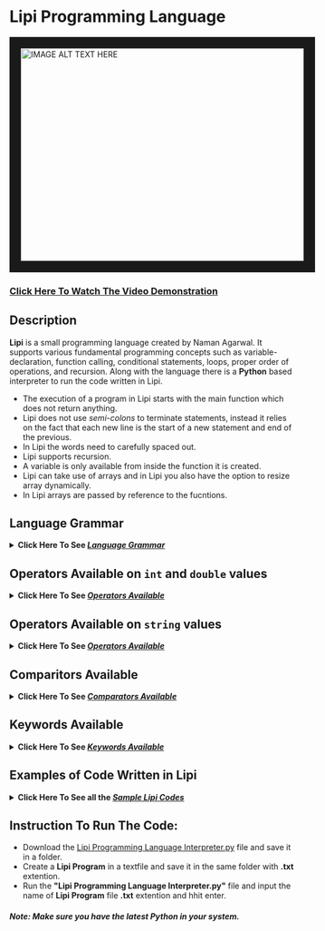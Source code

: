 # Lipi Programming Language


<a href="https://www.youtube.com/watch?v=MEdDwKtX_3g" target="_blank"><img src="http://img.youtube.com/vi/MEdDwKtX_3g/hqdefault.jpg" alt="IMAGE ALT TEXT HERE" width="500" height="375" border="20" />

[<h3>Click Here To Watch The Video Demonstration</h3>](https://www.youtube.com/watch?v=MEdDwKtX_3g)

## Description
**Lipi** is a small programming language created by Naman Agarwal. It supports various fundamental programming concepts such as variable-declaration, function calling, conditional statements, loops, proper order of operations, and recursion. Along with the language there is a **Python** based interpreter to run the code written in Lipi. <br>
* The execution of a program in Lipi starts with the main function which does not return anything. 
* Lipi does not use *semi-colons* to terminate statements, instead it relies on the fact that each new line is the start of a new statement and end of the previous. 
* In Lipi the words need to carefully spaced out. 
* Lipi supports recursion.
* A variable is only available from inside the function it is created.
* Lipi can take use of arrays and in Lipi you also have the option to resize array dynamically.
* In Lipi arrays are passed by reference to the fucntions.

## Language Grammar
<details><summary><b> Click Here To See <i><ins>Language Grammar </ins></i></b></summary>
  
### 1. Variable Declaration:
* There is no need to specify the data type.
* All variables start with a `$` symbol. 
* A variable can hold a ```int```, ```double``` or a ```string```.
* There are no boolean values in Lipi, so ```True``` and ```False``` are represented as ```1``` and ```0``` respectively.
  #### Wrong Declaration:
  ```python
      int $number1 = 20
      number2 = 20
      $name = Naman
      $boolValue = True
      $number3 = $name*($number1+30)
  ```
  #### Right Declaration:
  ```python
      $number2 = 20
      $name = "Naman"
      $name = 30.52
      $boolValue = 1
      $number3 = $name * ( $number1 + 30 )
  ```
### 2. Input / Output Statements:
* We use `IN` keyword to input data and `OUT` keyword to display the data.
   #### 1. Input - `IN`:
     * The input statement can take in multiple inputs at a time seperated by a *space-bar*.
     * The input statement can also display a statement before inputting the data.
   #### 2. Output - `OUT`:
     * The output statement can display multiple statements and variables at a time seperated by a space bar.
   #### Incorrect Code:
   ```python
       IN Enter the $a variable $a

       OUT The value of $a is: $a
   ```
   #### Correct Code:
   ```python
       IN "Enter the $a variable" $a
       IN "Enter the value of $a: " $a ", the value of $b:" $b "and the value of $c:" $c

       OUT "The value of $a is:" $a
       OUT "The value of $a is:" $a ", $b is:" $b "and $c is" $c
   ```
### 3. Conditional Statements: 
* The conditional statement uses keyword `IS`
* The `IS` statement block has an option to be followed by `NONE` statement block acting as an `else` statement. 
* `IS` statement expects a 0 or 1 input in the form of a condition within the brackets. 
  #### Incorrect Code:
  ```python
      $a = 20
      $b = 30
      
      IS ( $a > $b )
          OUT $a "greater that" $b
      NONE IS ($a<>$b)
      {
          OUT $a "equal to" $b
      }
      NONE 
      {
          OUT $a "less than" $b
      }
      
      IS ( ( $a < 30 + 20 ) ++ ( 20 < $b .. $b < 50 ) )
      {
          OUT "True"
      }
  ```
  #### Correct Code:
  ```python
      $a = 20
      $b = 30
      
      IS ( $a > $b )
      {
          OUT $a "greater that" $b
      }
      NONE 
      {
          IS ( $a <> $b )
          {
            OUT $a "equal to" $b
          }
          NONE 
          {
            OUT $a "less than" $b
          }
      }
      
      IS ( ( $a < ( 30 + 20 ) ) ++ ( 20 < $b < 50 ) )
      {
          OUT "True"
      }
  ```
### 4. Loop Statements: 
* The loop stattement uses the keyword `LOOP`
* The Loop in Lipi is like `while` loop in other programming language.
* You can use an `EXIT` statement to break out of the loop if a certain condition is fulfilled.
* You can easily create nested loops to do your work.
  #### Incorrect Code:
  ```python
      LOOP ( $i > 30 )
      {
          OUT "In Loop"
      }
      
      $i = 0
      $j = 2
      LOOP ( $i < 30 )
      {
          $j = $j * $j
          $i = $i + 1
          IS ( $j > 200 )
          {
              EXIT
          }
       }
  ```
  #### Correct Code:
  ```python
      $i = 0
      LOOP ( $i > 30 )
      {
          OUT "In Loop"
          $i = $i + 1
      }
      
      $i = 0
      $j = 2
      LOOP ( $i < 30 )
      {
          $j = $j * $j
          $i = $i + 1
          EXIT ( $j > 200 )
      }
  ```
  #### Nested Loop:
  ```python 
      $d = 0
      $f = 0
      LOOP ( $d < 3 )
      {
          $e = 0
          LOOP ( $e < 3 )
          {
              $e = $e + 1
              $f = $f + 1
              EXIT ( $f > 5 )
          }
          $d = $d + 1
      }
      OUT "Exitted $d:" $d "and $e:" $e "and $f:" $f 
  ```

### 5. Arrays:
* An array variable also starts like any other variable (i.e. with a `$` symbol)
* To declare an array of a fixed size we use the keyword `ARR`
* Any element in the array can be acessed in the same way you access in other laguages like C++.
* Each array creates another variable (for array named `$arr` the variable formed => `$arr-len`) that is used in various ways like:
  * To get the length of the array
  * To pass the array into the fucntion
  * To resize the array

  #### Incorrect Code:
  ```python
      ARR $array[20]
  
      $a = 5
      $array[0] = $array[a] + 1
  
      OUT "Length of array" $array.len
  ```
  #### Correct Code:
  ```python
      ARR $array 20
      # OR
      $a = 20
      ARR $array $a
  
      $a = 5
      $array[0] = $array[$a] + 1
  
      OUT "Length of array" $array-len
  
      # To resize the array
      $array-len = $array-len + 5
      $array-len = 5
  ```
  
  
### 6. Functions:
* Lipi supports fucntions and by extention recursion.
  #### Fucntion Declaration: 
  * A function declaration starts with the `FN` keyword.
  * A fucntion does not have to start with a `$` symbol.
  * A function can have as many parameters as you want.
  * All the parameters can be written after the fucntion name seperated by a *space-bar*.
  * A function can take an array as a parameter.
  * The array is passed by reference and all the other variables are passed by value.
  * A function can return by using `RET` keyword.
  * `RET` can be used with a condition or without a condition.
    ##### Incorrect Code:
    ```python
        FN Add ( $n )
        {
            $n = $n + $n
            OUT $n
        }
        
        FN AddTwo $n $m
        {
            $a = $n + $m
            RET
        }
        
        FN isEven $a
        {
            IS ( $a % 2 <> 0 )
            {
                RET "Even"
            }
            RET "ODD"
        }
  
        FN takeArray $array[] $size
        {
            OUT "Size is:" $size
            OUT "length of array is:" $array-len
            OUT "First element is:" $array[0]
        }
    ```
    ##### Correct Code:
    ```python
        FN Add $n
        {
            $n = $n + $n
            OUT $n
        }
        
        FN AddTwo $n $m
        {
            $a = $n + $m
            RET $a
        }
        
        FN isEven $a
        {
            $even = "Even"
            $odd = "Odd"
            RET ( $a % 2 <> 0 ) $even
            RET $odd
        }
  
        FN takeArray $array-len $size
        {
            OUT "Size is" $size
            OUT "length of array is" $array-len
            OUT "First element is:" $array[0]
        }
    ```
  #### Fucntion Calling: 
    * A function can be called using `CALL` keyword.
    * The number of arguments given should be the same as the parameters required.
    * If the fucntion returns something then it is mandatory to give a variable to store the returned value.
    * You can still give a returning variable even if the fucntion doesn't return anything. In this case the returning variable would store 1 if the fucntion was run successfully.
    * While send the *'len'* variable of the array into a fucntion then:
      * If the recieving variable also has an *'len'* then the array reference is passed.
      * If the recieving variable doesn't have an *'len'* then the size of the array is passed.
  
      ##### Incorrect Code:
      ```python
          # Assume that fucntions 'Add' , 'AddTwo' , 'isEven' and 'takeArray' have the above mentioned declaration
          $a = 15
          $b = 20

          CALL Add ( $a )

          CALL Add 20

          $c = CALL Add $a

          CALL AddTwo $a $b

          OUT CALL isEven $a 
  
          CALL takeArray $array $array-len
      ```
      ##### Correct Code:
      ```python
          # Assume that fucntions 'Add' , 'AddTwo' , 'isEven' and 'takeArray' have the above mentioned declaration
          $a = 15
          $b = 20

          CALL Add $a 

          $a = 20
          CALL Add $a

          CALL Add $a -> $c

          CALL Add $a $b -> $c

          CALL isEven $a -> $c
          OUT $c
  
          ARR $array 5
          CALL takeArray $array-len $array-len
      ```
</details>
  
## Operators Available on `int` and `double` values
<details><summary><b> Click Here To See <i><ins>Operators Available</ins></i></b></summary>  
  
* `+`  -> for addition
* `-`  -> for substraction
* `*`  -> for multiplication
* `/`  -> for normal division
* `//` -> for floor division (returns integer)
* `%`  -> for modulus 
* `**` -> for raise to the power

  ```python
      $a = 20 + 30
      # $a = 50
      
      $b = 20 - 30
      # $a = -10
      
      $c = $a * $b
      # $c = -500
      
      $d = 101 / $a
      # $d = 2.02
      
      $e = 101 // $a
      # $e = 2
      
      $f = 101 % $a
      # $f = 1
      
      $g = 2 ** 3
      # $g = 8
  ```
  
</details>
  
## Operators Available on `string` values
<details><summary><b> Click Here To See <i><ins>Operators Available</ins></i></b></summary>  
  
* `+`  -> for concatenating strings
* `-`  -> for getting a few elements from the front or the ack of the string
* `*`  -> for concatenating same string multiple times
* `/`  -> for removing a few elements from the front or the ack of the string

  ```python
      $a = "naman"
      $b = "agarwal"
      
      $c = $a + $b
      # $c = "namanagarwal"
      
      $d = $a + 5
      # $d = "naman5"
      
      $e = $a * 3
      # $e = "namannamannaman" 
  
      $f = 2 - $a
      # $f = "na"
  
      $g = $a - 2
      # $g = "an"
  
      $h = 2 / $a
      # $h = "man"
  
      $i = $a / 2
      # $i = "nam"
  ```
  </details>
  
## Comparitors Available
<details><summary><b> Click Here To See <i><ins>Comparators Available</ins></i></b></summary>  
  
#### Comparitors returns 1 for True and 0 for False
* `>`  -> to check greater than 
* `<`  -> to check less than 
* `>=` -> to check greater than equal to 
* `<=` -> to check less than equal to 
* `<>` -> to check equal to
* `><` -> to check not equal to 
* `[]` -> to check if absolute values are equal 
* `[]` -> to check if absolute values are not equal 
* `..` -> the logical AND
* `++` -> the logical OR

  ```python
      $a = "naman"
      $b = "agarwal"
      $c = 20
      $d = 35
      
      $e = $a > $b
      # $e = 1 ("naman" comes after "agarwal" alphabetically)
      
      $f  = $c >= $d
      # $f = 0 (35 > 20)
      
      $g = $c >< 21
      # $g = 1 (20 != 21)
      
      $h = $d <> -35
      # $h = 0 (35 != -35)
      
      $i = $a <> "naman"
      # $i = 1 ("naman" == "naman")
      
      $j = $b <> "Agarwal"
      # $j = 0 ("agarwal" != "Agarwal")
      
      $k = $d [] -35
      # $k = 1 ( abs(35) == abs(-35) )
      
      $l = $b [] "AgArwAl"
      # $l = 1 ( [] checks equality case insensitivity ) 
      
      $m = ( $a [] "Naman" ) .. ( $c > $d )
      # $m = 0 (As the second condition is wrong and '0 and 1' = 0)
      
      $n = ( $a [] "Naman" ) ++ ( $c > $d )
      # $n = 1 (Even though the second condition is wrong but '0 or 1' = 1)
  ```
</details>

## Keywords Available
<details><summary><b> Click Here To See <i><ins>Keywords Available</ins></i></b></summary>  

* `IN` -> Keyword used to write an input variables from the users.
* `OUT` -> Keyword usef to output data to the users.
* `IS` -> Keyword used to write a conditional block.
* `NONE` -> Keyword used in conjuction with an `IS` statement to specify what to do if the condition fails.
* `LOOP` -> Keyword used to start a loop.
* `EXIT` -> Keyword used to break out of a loop.
* `FN` -> Keyword used to declare and define a fucntion.
* `RET` -> Keyword used to return a value from the function.
* `CALL` -> Keyword used to call a function.
* `ARR` -> Keyword used to declare an array of a given size.
  
</details>

## Examples of Code Written in Lipi
  
<details><summary><b> Click Here To See all the <i><ins>Sample Lipi Codes</ins></i></b></summary> 
  
### Even-Odd:
This is a program to find if a number is even or odd for as many numbers you want. The program will let you enter the numbers one after another till you type 'yes'. This is a good introductory program to understand the basics of **variable declaration**, **input**, **output**, **conditions** and **loops** in Lipi.
  
  <details><summary><b> Click Here To See The Code</b></summary>
    
  ```python
      # This is a program to find if a number is even or odd for as many numbers you want
      FN main
      {
          IN "Type 'YES' to enter more numbers" $yes
          # The condition -> [] ensures that the eqality check is not case sensitive
          LOOP ( $yes [] "YES" )
          { 
              IN "Enter a number" $num
              IS ( $num % 2 <> 0 )
              {
                  OUT $num "is Even"
              }
              NONE
              {
                  OUT $num "is ODD"
              }
              IN "Type 'YES' to enter more numbers" $yes
          }
      }
  ```
   #### [Click Here](https://github.com/NamanAgarwal18/Project_Lipi-Programming-Language/blob/main/Test%20Codes/Even-Odd.txt) to see the code. 
   #### [Click Here](https://github.com/NamanAgarwal18/Project_Lipi-Programming-Language/blob/main/Test%20Codes/Even-Odd.PNG) to see the output.
    
  </details>

### FizzBuzz:
This is the popular FizzBuzz program coded in Lipi. This program will let you type in the maximum limit and then it will print accordingly. This is a good program to show a little complex **conditional statements**. Apart from intensive use of conditional statements I have also created multiple **fucntions** to implement this program.
    
   <details><summary><b> Click Here To See The Code</b></summary>
   
   ```python
        # This is a fizzbuzz program
        FN Condition $n
        {
            IS ( $n % 3 <> 0 .. $n % 5 <> 0 )
            {
                OUT "FizzBuzz"
            }
            NONE
            {
                IS ( $n % 3 <> 0 )
                {
                    OUT "Fizz"
                }
                NONE
                {
                    IS ( $n % 5 <> 0 )
                    {
                        OUT "Buzz"
                    }
                    NONE
                    {
                        OUT $n
                    }
                }
            }
        }

        FN FizzBuzz $n
        {
            # This frunction is just for the loop
            $i = 1
            LOOP ( $i <= $n )
            {
                CALL Condition $i
                $i = $i + 1
            }
        }

        FN main
        {
            IN "Enter the maximum number:" $a
            CALL FizzBuzz $a
        }
   ```
   #### [Click Here](https://github.com/NamanAgarwal18/Project_Lipi-Programming-Language/blob/main/Test%20Codes/FizzBuzz.txt) to see the code. 
   #### [Click Here](https://github.com/NamanAgarwal18/Project_Lipi-Programming-Language/blob/main/Test%20Codes/FizzBuzz.PNG) to see the output.
   
   </details>
    
### Printing Pattern:
Printing various patters using stars or numbers in the form of triangles or rectangles is a good way too test **nested loop** logic building. Here i have implemented a code that will input a single digit even number and then print a complex pattern using nested loops.


   <details><summary><b> Click Here To See The Code</b></summary>
     
  ``` python

      # For an input of '6'
      # The output would be - 
      #
      #  6 5 4 3 2 1 2 3 4 5 6  
      #  5 4 3 2 1   1 2 3 4 5  
      #  4 3 2 1       1 2 3 4  
      #  3 2 1           1 2 3  
      #  2 1               1 2  
      #  1                   1  
      #  2 1               1 2  
      #  3 2 1           1 2 3  
      #  4 3 2 1       1 2 3 4  
      #  5 4 3 2 1   1 2 3 4 5  
      #  6 5 4 3 2 1 2 3 4 5 6 

      FN upperPattern $n
      {
          $i = $n
          # Loop for the Number of rows -> n rows
          LOOP ( $i > 0 )
          {
              $text = " "
              $j = $i
              $k = 0

              # Loop for the first left-top square
              LOOP ( $k < $n )
              {
                  IS ( $j < 1 )
                  {
                      $text = $text + " "
                  }
                  NONE
                  {
                      $text = $text + $j
                  }
                  # To give an extra space
                  $text = $text + " "
                  $j = $j - 1
                  $k = $k + 1 
              }

              $k = $n - $i - 1
              LOOP ( $k > 0 )
              {
                  $text = $text + " "
                  $text = $text + " "
                  $k = $k - 1
              }

              $k = 1
              LOOP ( $k <= $i )
              {
                  IS ( ( $i >< $n ) ++ ( $k >< 1 ) )
                  {
                      $text = $text + $k
                      $text = $text + " "
                  }
                  $k = $k + 1
              }
              $i = $i - 1
              OUT $text
            }
        }

        FN lowerPattern $n
        {
            $i = 2
            # Loop for the Number of rows -> n-1 rows
            LOOP ( $i <= $n )
            {
                $text = " "
                $j = $i
                $k = 0
                LOOP ( $k < $n )
                {
                    IS ( $j > 0 )
                    {
                        $text = $text + $j
                    }
                    NONE
                    {
                        $text = $text + " "
                    }
                    $j = $j - 1
                    $k = $k + 1
                    $text = $text + " "
                }
                $k = $n - $i - 1
                LOOP ( $k > 0 )
                {
                    $text = $text + " "
                    $text = $text + " "
                    $k = $k - 1
                }
                $k = 1
                LOOP ( $k <= $i )
                {
                    IS ( ( $i >< $n ) ++ ( $k >< 1 ) )
                    {
                        $text = $text + $k
                        $text = $text + " "
                    }
                    $k = $k + 1
                }
                $i = $i + 1
                OUT $text
          }
      }

      FN pattern $n
      {
          # To Print the upper half of the pattern
          CALL upperPattern $n

          # To Print the lower half of the pattern
          CALL lowerPattern $n
      }

      FN main
      {
          $n = 1
          LOOP ( $n % 2 >< 0 ++ $n > 9 )
          {
              IN "Enter an Even Single Digit Number:" $n
          }
          CALL pattern $n
      }
  ```
   
#### [Click Here](https://github.com/NamanAgarwal18/Project_Lipi-Programming-Language/blob/main/Test%20Codes/Pattern.txt) to see the code. 
#### [Click Here](https://github.com/NamanAgarwal18/Project_Lipi-Programming-Language/blob/main/Test%20Codes/Pattern.PNG) to see the output.
   </details>
  
### Fibonacci Recursive:
Writing the fibonacci series till a given index is a very popular basic coding program. Eventhough the recursive way of writing a fibonacci program creates a slow program overall as it needs to calculate same thing over and over again, it still is a good way too practice the concept of basic recursion and check a language's capabilities of handling multiple recursive calls.
 
   <details><summary><b> Click Here To See The Code</b></summary>
     
   ```python
        # This is a fibonacci program via recursive approach
        FN fib $n
        {
            RET ( $n < 2 ) $n
            $a = $n - 1
            $b = $n - 2
            CALL fib $a -> $a
            CALL fib $b -> $b
            $a = $b + $a
            RET $a
        }

        FN main
        {
            IN "Enter the index" $a
            $i = 1
            OUT "The Fibonacci series is:"
            LOOP ( $i <= $a )
            {
                CALL fib $i -> $b
                OUT $i "->" $b
                $i = $i + 1
            }
        }
   ```
#### [Click Here](https://github.com/NamanAgarwal18/Project_Lipi-Programming-Language/blob/main/Test%20Codes/Fibonacci%20Recursive.txt) to see the code. 
#### [Click Here](https://github.com/NamanAgarwal18/Project_Lipi-Programming-Language/blob/main/Test%20Codes/Fibonacci%20Recursive.PNG) to see the output.
     
   </details>
 
### Palindrome: 
Checking if a string is palindrome or not is a good program to check basic string manipulation. It also uses the features provided by the Lipi language very well in accessing the charecters in sting and in removing the characters from the string. 
 
   <details><summary><b> Click Here To See The Code</b></summary>
     
   ```python
        # Check if a string is Palindrome or not
        FN Palindrome $name
        {
            $ans = "Yes"
            LOOP ( $name >< 0 )
            {
                $left = 1 - $name
                $right = $name - 1
                $name = 1 / $name
                $name = $name / 1
                IS ( $left ][ $right )
                {
                    $ans = "No"
                }
                EXIT ( $left ][ $right )
            }
            RET $ans
        }

        FN main
        {
            IN "Enter a String:" $name
            CALL Palindrome $name -> $ans
            OUT $ans
        }
   ```
#### [Click Here](https://github.com/NamanAgarwal18/Project_Lipi-Programming-Language/blob/main/Test%20Codes/Palindrome.txt) to see the code. 
#### [Click Here](https://github.com/NamanAgarwal18/Project_Lipi-Programming-Language/blob/main/Test%20Codes/Palindrome.PNG) to see the output.
     
   </details>
  
### Search An Element: *(**Normal Search**, **Sorting** and **Binary Search** using **Recursion**)*
Searching an element in an array is a good example to understand how arrays work. I have implimented a normal search that checks all the elements of the array and then i have implimented a **Sorting Algorithm** and then applied **Binary Search** using **Recusrion** to find the same element. This program shows how arrays can be created, passed through a function and how the array handles recursion.
     
     
   <details><summary><b> Click Here To See The Code</b></summary>
     
   ```python
        # Normal Search Algorithm
        FN normalSearch $array-len $ele
        {
            OUT "Normal Search for element"
            $i = 0
            LOOP ( $i < $array-len )
            {
                EXIT ( $array[$i] <> $ele )
                $i = $i + 1
            }
            IS ( $i <> $array-len )
            {
                OUT $ele "not found"
            }
            NONE
            {
                OUT $ele "found at the" $i "th position"
            }
        }

        # Normal Sorting algorithm
        FN sort $array-len
        {
            $i = 0
            LOOP ( $i < $array-len )
            {
                $pos = $i
                $j = $i + 1
                LOOP ( $j < $array-len )
                {
                    IS ( $array[$j] < $array[$pos] )
                    {
                        $pos = $j
                    }
                    $j = $j + 1
                }
                IS ( $pos >< $i )
                {
                    $temp = $array[$i]
                    $array[$i] = $array[$pos]
                    $array[$pos] = $temp
                }
                $i = $i + 1
            }
        }

        # Printing the array
        FN printArray $array-len
        {
            $i = 0
            $text = "Array"
            $text = $text + " "
            LOOP ( $i < $array-len )
            {
                $text = $text + $array[$i] + ","
                $i = $i + 1
            }
            OUT $text
        }

        # Binary search algorithm 
        FN binarySearch $array-len $start $end $ele
        {
            IS ( $start >= $array-len )
            {
                OUT $ele "not found"
            }
            NONE
            {
                IS ( $start >= $end )
                  {
                      IS ( $array[$start] <> $ele )
                      {
                          OUT $ele "found at" $start "position"
                      }
                      NONE
                      {
                          OUT $ele "not found"
                      }
                }
                NONE
                {
                    $mid = ( $start + $end ) // 2
                    IS ( $array[$mid] <> $ele )
                    {
                        OUT $ele "found at" $mid "position"
                    }
                    NONE
                    {
                        IS ( $array[$mid] > $ele )
                        {
                            $mid = $mid - 1
                            CALL binarySearch $array-len $start $mid $ele
                        }
                        NONE
                        {
                            $mid = $mid + 1
                            CALL binarySearch $array-len $mid $end $ele
                        }
                    }
                }
            }
        }

        FN main
        {
            IN "Enter the number of elements:" $n
            ARR $array $n
            $i = 0
            LOOP ( $i < $n )
            {
                $a = $i + 1
                OUT "Enter the" $a "th element"
                IN $array[$i]
                $i = $i + 1
            }
            CALL printArray $array-len
            IN "Enter the element to be searched:" $ele
            CALL normalSearch $array-len $ele
            CALL sort $array-len
            CALL printArray $array-len
            CALL binarySearch $array-len 0 $array-len $ele
        }
   ```
#### [Click Here](https://github.com/NamanAgarwal18/Project_Lipi-Programming-Language/blob/main/Test%20Codes/Search%20An%20Element.txt) to see the code. 
#### [Click Here](https://github.com/NamanAgarwal18/Project_Lipi-Programming-Language/blob/main/Test%20Codes/Search%20An%20Element.PNG) to see the output.
     
   </details>
     
</details>
     
## Instruction To Run The Code:
* Download the [Lipi Programming Language Interpreter.py](https://github.com/NamanAgarwal18/Project_Lipi-Programming-Language/blob/main/Lipi%20Programming%20Language%20Interpreter.py) file and save it in a folder.
* Create a **Lipi Program** in a textfile and save it in the same folder with **.txt** extention.
* Run the **"Lipi Programming Language Interpreter.py"** file and input the name of **Lipi Program** file **.txt** extention and hhit enter.
##### Note: Make sure you have the latest **Python** in your system.
